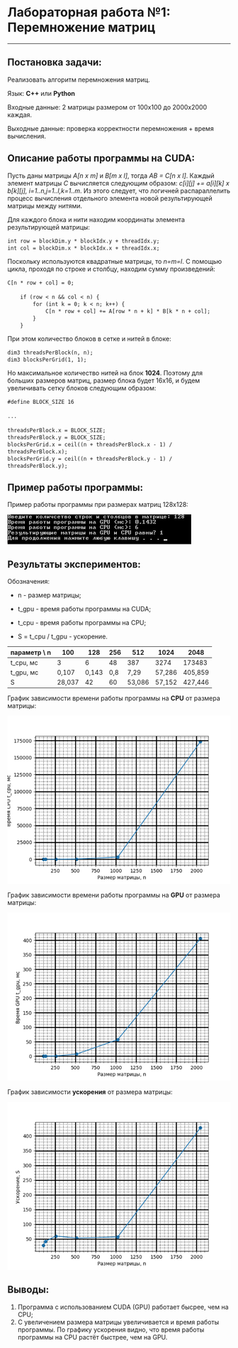 # Лабораторная работа №1: Перемножение матриц
***

## Постановка задачи:

 Реализовать алгоритм перемножения матриц.
 
Язык: __C++__ или __Python__

Входные данные: 2 матрицы размером от 100х100 до 2000х2000 каждая.

Выходные данные: проверка корректности перемножения + время вычисления.

## Описание работы программы на CUDA:

Пусть даны матрицы *A[n x m]* и *B[m x l]*, тогда *AB = C[n x l]*.
Каждый элемент матрицы *C* вычисляется следующим образом: *с[i][j] += a[i][k] x b[k][j], i=1..n,j=1..l,k=1..m*.
Из этого следует, что логичней распараллелить процесс вычисления отдельного элемента новой результирующей матрицы между нитями.

Для каждого блока и нити находим координаты элемента результирующей матрицы:

```
int row = blockDim.y * blockIdx.y + threadIdx.y;
int col = blockDim.x * blockIdx.x + threadIdx.x;
```

Поскольку используются квадратные матрицы, то *n=m=l*. С помощью цикла, проходя по строке и столбцу, находим сумму произведений:

```
C[n * row + col] = 0;

    if (row < n && col < n) {
        for (int k = 0; k < n; k++) {
            C[n * row + col] += A[row * n + k] * B[k * n + col];
        }
    }
```

При этом количество блоков в сетке и нитей в блоке: 

```
dim3 threadsPerBlock(n, n);
dim3 blocksPerGrid(1, 1);
```

Но максимальное количество нитей на блок __1024__. Поэтому для больших размеров матриц, размер блока будет 16x16, и будем увеличивать сетку блоков следующим образом:

```
#define BLOCK_SIZE 16

...

threadsPerBlock.x = BLOCK_SIZE;
threadsPerBlock.y = BLOCK_SIZE;
blocksPerGrid.x = ceil((n + threadsPerBlock.x - 1) / threadsPerBlock.x);
blocksPerGrid.y = ceil((n + threadsPerBlock.y - 1) / threadsPerBlock.y);
```


## Пример работы программы:

Пример работы программы при размерах матриц 128x128:

![Работа программы для матриц размера 128x128](https://github.com/DimaScientist/HPC/blob/main/MatMul/images/work.jpg)


## Результаты экспериментов:

Обозначения:

* n - размер матрицы;

* t_gpu - время работы программы на CUDA;

* t_cpu - время работы программы на CPU;

* S = t_cpu / t_gpu - ускорение.

| параметр \ n | 100    | 128   | 256   | 512    | 1024   | 2048      |
| ------------ | ------ | ----- | ----- | ------ | ------ | --------- |
| t_cpu, мс    |  3     | 6     | 48    | 387    | 3274   | 173483    |
| t_gpu, мс    | 0,107  | 0,143 | 0,8   | 7,29   | 57,286 | 405,859   |
| S            | 28,037 | 42    | 60    | 53,086 | 57,152 | 427,446   |

График зависимости времени работы программы на __CPU__ от размера матрицы:

![График зависимости времени работы программы на CPU от размера матрицы](https://github.com/DimaScientist/HPC/blob/main/MatMul/images/cpu.png)

График зависимости времени работы программы на __GPU__ от размера матрицы:

![График зависимости времени работы программы на GPU от размера матрицы](https://github.com/DimaScientist/HPC/blob/main/MatMul/images/gpu.png)

График зависимости __ускорения__ от размера матрицы:

![График зависимости ускорения от размера матрицы](https://github.com/DimaScientist/HPC/blob/main/MatMul/images/boost.png)

## Выводы:

1. Программа с использованием CUDA (GPU) работает бысрее, чем на CPU;
2. С увеличением размера матрицы увеличивается и время работы программы. По графику ускорения видно, что время работы программы на CPU растёт быстрее, чем на GPU.
